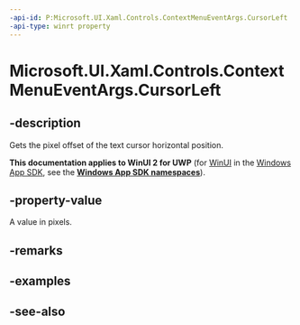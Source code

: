 ```yaml
---
-api-id: P:Microsoft.UI.Xaml.Controls.ContextMenuEventArgs.CursorLeft
-api-type: winrt property
---
```


<!-- Property syntax
public double CursorLeft { get; }
-->

# Microsoft.UI.Xaml.Controls.ContextMenuEventArgs.CursorLeft

## -description
Gets the pixel offset of the text cursor horizontal position.

**This documentation applies to WinUI 2 for UWP** (for [WinUI](/windows/apps/winui/winui3/) in the [Windows App SDK](/windows/apps/windows-app-sdk/), see the **[Windows App SDK namespaces](/windows/windows-app-sdk/api/winrt/)**).

## -property-value
A value in pixels.

## -remarks

## -examples

## -see-also
